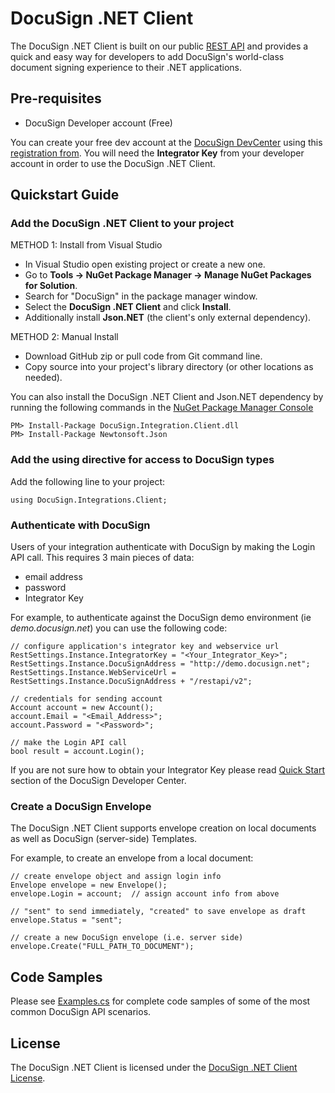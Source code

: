 DocuSign .NET Client
=========================================

The DocuSign .NET Client is built on our public [REST API](https://www.docusign.com/p/RESTAPIGuide/RESTAPIGuide.htm) and provides a quick and easy way for developers to add DocuSign's world-class document signing experience to their .NET applications.

Pre-requisites
----------

* DocuSign Developer account (Free)

You can create your free dev account at the [DocuSign DevCenter](https://www.docusign.com/developer-center) using this [registration from](https://www.docusign.com/developer-center/get-started). You will need the **Integrator Key** from your developer account in order to use the DocuSign .NET Client.

Quickstart Guide
----------

### Add the DocuSign .NET Client to your project

METHOD 1:  Install from Visual Studio

* In Visual Studio open existing project or create a new one.
* Go to **Tools -> NuGet Package Manager -> Manage NuGet Packages for Solution**.
* Search for "DocuSign" in the package manager window.
* Select the **DocuSign .NET Client** and click **Install**. 
* Additionally install **Json.NET** (the client's only external dependency).

METHOD 2:  Manual Install

* Download GitHub zip or pull code from Git command line.
* Copy source into your project's library directory (or other locations as needed).

You can also install the DocuSign .NET Client and Json.NET dependency by running the following commands in the [NuGet Package Manager Console](http://docs.nuget.org/docs/start-here/using-the-package-manager-console)

    PM> Install-Package DocuSign.Integration.Client.dll
    PM> Install-Package Newtonsoft.Json

### Add the using directive for access to DocuSign types

Add the following line to your project:

```
using DocuSign.Integrations.Client;
```

### Authenticate with DocuSign

Users of your integration authenticate with DocuSign by making the Login API call.  This requires 3 main pieces of data: 

* email address
* password
* Integrator Key

For example, to authenticate against the DocuSign demo environment (ie _demo.docusign.net_) you can use the following code:

	// configure application's integrator key and webservice url
	RestSettings.Instance.IntegratorKey = "<Your_Integrator_Key>";
	RestSettings.Instance.DocuSignAddress = "http://demo.docusign.net";
	RestSettings.Instance.WebServiceUrl = RestSettings.Instance.DocuSignAddress + "/restapi/v2";
	
	// credentials for sending account
	Account account = new Account();
	account.Email = "<Email_Address>";
	account.Password = "<Password>";

	// make the Login API call
	bool result = account.Login();

If you are not sure how to obtain your Integrator Key please read [Quick Start](https://www.docusign.com/developer-center/quick-start/first-api-call) section of the DocuSign Developer Center.  

### Create a DocuSign Envelope

The DocuSign .NET Client supports envelope creation on local documents as well as DocuSign (server-side) Templates.

For example, to create an envelope from a local document:

	// create envelope object and assign login info
	Envelope envelope = new Envelope();
	envelope.Login = account;  // assign account info from above

	// "sent" to send immediately, "created" to save envelope as draft
	envelope.Status = "sent";

	// create a new DocuSign envelope (i.e. server side)
	envelope.Create("FULL_PATH_TO_DOCUMENT");

Code Samples
----------

Please see [Examples.cs](Examples.cs) for complete code samples of some of the most common DocuSign API scenarios.


License
----------

The DocuSign .NET Client is licensed under the [DocuSign .NET Client License](LICENSE).

